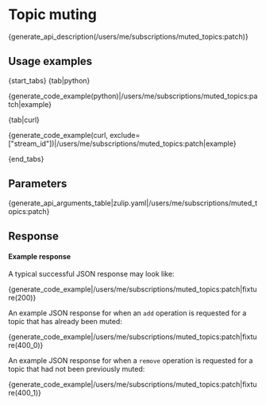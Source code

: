 # Topic muting

{generate_api_description(/users/me/subscriptions/muted_topics:patch)}

## Usage examples

{start_tabs}
{tab|python}

{generate_code_example(python)|/users/me/subscriptions/muted_topics:patch|example}

{tab|curl}

{generate_code_example(curl, exclude=["stream_id"])|/users/me/subscriptions/muted_topics:patch|example}

{end_tabs}

## Parameters

{generate_api_arguments_table|zulip.yaml|/users/me/subscriptions/muted_topics:patch}

## Response

#### Example response

A typical successful JSON response may look like:

{generate_code_example|/users/me/subscriptions/muted_topics:patch|fixture(200)}


An example JSON response for when an `add` operation is requested for a topic
that has already been muted:

{generate_code_example|/users/me/subscriptions/muted_topics:patch|fixture(400_0)}

An example JSON response for when a `remove` operation is requested for a
topic that had not been previously muted:

{generate_code_example|/users/me/subscriptions/muted_topics:patch|fixture(400_1)}

